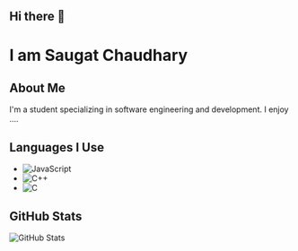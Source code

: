 ## Hi there 👋

<!--
**Saugat-Chaudhary/Saugat-Chaudhary** is a ✨ _special_ ✨ repository because its `README.md` (this file) appears on your GitHub profile.

Here are some ideas to get you started:

- 🔭 I’m currently working on ...
- 🌱 I’m currently learning ...
- 👯 I’m looking to collaborate on ...
- 🤔 I’m looking for help with ...
- 💬 Ask me about ...
- 📫 How to reach me: ...
- 😄 Pronouns: ...
- ⚡ Fun fact: ...
-->
# I am Saugat Chaudhary

## About Me
I'm a student specializing in software engineering and development. I enjoy ....

## Languages I Use
- ![JavaScript](https://img.shields.io/badge/JavaScript-yellow)
- ![C++](https://img.shields.io/badge/C++-00599C?style=for-the-badge&logo=c%2B%2B&logoColor=white)
- ![C](https://img.shields.io/badge/C-00599C?style=for-the-badge&logo=c&logoColor=white)

## GitHub Stats
![GitHub Stats](https://github-readme-stats.vercel.app/api?username=yourusername&show_icons=true)



